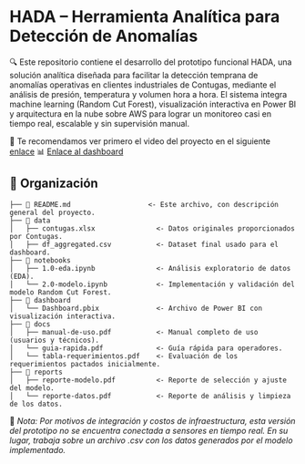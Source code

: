 # HADA – Herramienta Analítica para Detección de Anomalías

🔍 Este repositorio contiene el desarrollo del prototipo funcional HADA, una solución analítica diseñada para facilitar la detección temprana de anomalías operativas en clientes industriales de Contugas, mediante el análisis de presión, temperatura y volumen hora a hora. El sistema integra machine learning (Random Cut Forest), visualización interactiva en Power BI y arquitectura en la nube sobre AWS para lograr un monitoreo casi en tiempo real, escalable y sin supervisión manual.

🎥 Te recomendamos ver primero el video del proyecto en el siguiente [enlace](https://youtu.be/I1b1JT9TBwc?si=n4BB-q7N1lB6LqhT)
📊 [Enlace al dashboard](https://app.powerbi.com/groups/me/reports/51f1a343-1949-4e91-a144-e0dfcac5f369/d4f7cfdfa52b4d24098b?experience=power-bi)

## 📁 Organización 

```
├── 📘 README.md                   <- Este archivo, con descripción general del proyecto.
├── 📂 data
│   ├── contugas.xlsx               <- Datos originales proporcionados por Contugas.
│   ├── df_aggregated.csv           <- Dataset final usado para el dashboard.
├── 📂 notebooks
│   ├── 1.0-eda.ipynb               <- Análisis exploratorio de datos (EDA).
│   └── 2.0-modelo.ipynb            <- Implementación y validación del modelo Random Cut Forest.
├── 📂 dashboard
│   └── Dashboard.pbix              <- Archivo de Power BI con visualización interactiva.
├── 📂 docs
│   ├── manual-de-uso.pdf           <- Manual completo de uso (usuarios y técnicos).
│   └── guia-rapida.pdf             <- Guía rápida para operadores.
│   └── tabla-requerimientos.pdf    <- Evaluación de los requerimientos pactados inicialmente.
├── 📂 reports
│   ├── reporte-modelo.pdf          <- Reporte de selección y ajuste del modelo.
│   └── reporte-datos.pdf           <- Reporte de análisis y limpieza de los datos.
```

📝 *Nota: Por motivos de integración y costos de infraestructura, esta versión del prototipo no se encuentra conectada a sensores en tiempo real. En su lugar, trabaja sobre un archivo .csv con los datos generados por el modelo implementado.*